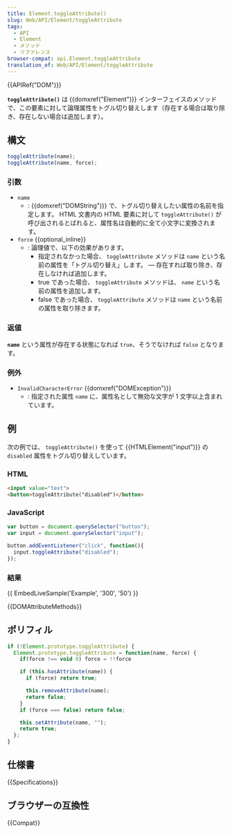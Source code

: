 ```yaml
---
title: Element.toggleAttribute()
slug: Web/API/Element/toggleAttribute
tags:
  - API
  - Element
  - メソッド
  - リファレンス
browser-compat: api.Element.toggleAttribute
translation_of: Web/API/Element/toggleAttribute
---
```

{{APIRef("DOM")}}

**`toggleAttribute()`** は {{domxref("Element")}} インターフェイスのメソッドで、この要素に対して論理属性をトグル切り替えします（存在する場合は取り除き、存在しない場合は追加します）。

## 構文

```js
toggleAttribute(name);
toggleAttribute(name, force);
```

### 引数

- `name`
  - : {{domxref("DOMString")}} で、トグル切り替えしたい属性の名前を指定します。 HTML 文書内の HTML 要素に対して `toggleAttribute()` が呼び出されるとばれると、属性名は自動的に全て小文字に変換されます。
- `force` {{optional_inline}}
  - : 論理値で、以下の効果があります。
    - 指定されなかった場合、 `toggleAttribute` メソッドは `name` という名前の属性を「トグル切り替え」します。 — 存在すれば取り除き、存在しなければ追加します。
    - true であった場合、 `toggleAttribute` メソッドは、 `name` という名前の属性を追加します。
    - false であった場合、 `toggleAttribute` メソッドは `name` という名前の属性を取り除きます。

### 返値

**`name`** という属性が存在する状態になれば `true`、そうでなければ `false` となります。

### 例外

- `InvalidCharacterError` {{domxref("DOMException")}}
  - : 指定された属性 `name` に、属性名として無効な文字が 1 文字以上含まれています。

## 例

次の例では、 `toggleAttribute()` を使って {{HTMLElement("input")}} の `disabled` 属性をトグル切り替えしています。

### HTML

```html
<input value="text">
<button>toggleAttribute("disabled")</button>
```

### JavaScript

```js
var button = document.querySelector("button");
var input = document.querySelector("input");

button.addEventListener("click", function(){
  input.toggleAttribute("disabled");
});
```

### 結果

{{ EmbedLiveSample('Example', '300', '50') }}

{{DOMAttributeMethods}}

## ポリフィル

```js
if (!Element.prototype.toggleAttribute) {
  Element.prototype.toggleAttribute = function(name, force) {
    if(force !== void 0) force = !!force

    if (this.hasAttribute(name)) {
      if (force) return true;

      this.removeAttribute(name);
      return false;
    }
    if (force === false) return false;

    this.setAttribute(name, "");
    return true;
  };
}
```

## 仕様書

{{Specifications}}

## ブラウザーの互換性

{{Compat}}
